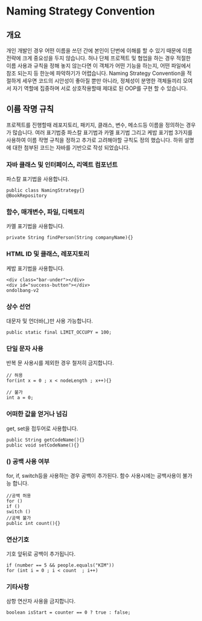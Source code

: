 
# Naming Strategy  Convention

## 개요
개인 개발인 경우 어떤 이름을 쓰던 간에 본인이 단번에 이해를 할 수 있기 때문에 이름 전략에 크게 중요성을 두지 않습니다. 허나 단체 프로젝트 및 협업을 하는 경우 적절한 이름 사용과 규칙을 정해 놓지 않는다면 이 객체가 어떤 기능을 하는지, 어떤 파일에서 참조 되는지 등 한눈에 파악하기가 어렵습니다.  Naming Strategy  Convention을 적절하게 세우면 코드의 시안성이 좋아질 뿐만 아니라, 정체성이 분명한 객체들끼리 모여서 자기 역할에 집중하며 서로 상호작용할때 제대로 된 OOP를 구현 할 수 있습니다.

## 이름 작명 규칙
프로젝트를 진행할때 레포지토리, 패키지, 클래스, 변수, 메소드등 이름을 정의하는 경우가 많습니다. 여러 표기법중 파스칼 표기법과 카멜 표기법 그리고 케밥 표기법 3가지를 사용하여 이름 작명 규칙을 정하고 추가로 고려해야할 규칙도 정의 했습니다. 하위 설명에 대한 첨부된 코드는 자바를 기반으로 작성 되었습니다.


### 자바 클래스 및 인터페이스, 리엑트 컴포넌트 
파스칼 표기법을 사용합니다.

    public class NamingStrategy{}
    @BookRepository


### 함수, 매개변수, 파일, 디렉토리
카멜 표기법을 사용합니다.
   
    private String findPerson(String companyName){}


### HTML ID 및 클래스, 레포지토리
케밥 표기법을 사용합니다.
   

    <div class="bar-under"></div>
    <div id="success-button"></div>
    ondolbang-v2

  
### 상수 선언
대문자 및 언더바(_)만 사용 가능합니다.
   
    public static final LIMIT_OCCUPY = 100;

    
### 단일 문자 사용
반복 문 사용시를 제외한 경우 철저히 금지합니다.
   
    // 허용
    for(int x = 0 ; x < nodeLength ; x++){}
    
    // 불가
    int a = 0;


### 어떠한 값을 얻거나 넘김
get, set을 접두어로 사용합니다.
   
    public String getCodeName(){}
    public void setCodeName(){}


### () 공백 사용 여부
for, if, switch등을 사용하는 경우 공백이 추가된다. 함수 사용시에는 공백사용이 불가능 합니다.
   
    //공백 허용
    for ()
    if ()
    switch ()
    //공백 불가
    public int count(){}

        
### 연산기호
기호 앞뒤로 공백이 추가됩니다.

    if (number == 5 && people.equals("KIM"))
    for (int i = 0 ; i < count  ; i++)

    
### 기타사항

삼항 연산자 사용을 금지합니다.

    boolean isStart = counter == 0 ? true : false;
